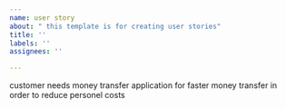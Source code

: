```yaml
---
name: user story
about: " this template is for creating user stories"
title: ''
labels: ''
assignees: ''

---
```


customer needs money transfer application for faster money transfer in order to reduce personel costs
